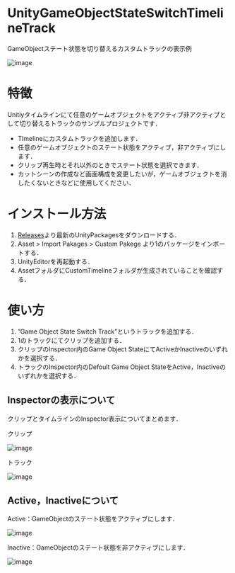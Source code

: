 # UnityGameObjectStateSwitchTimelineTrack
GameObjectステート状態を切り替えるカスタムトラックの表示例

![image](https://lh3.googleusercontent.com/pw/AP1GczPMc22SA8QqMBJx3JJ075BDYUzZBJMzJtcETHfq_P3n_gYuIh2fDoBRvB3FXqmvSwPvmYTtMaulEF0uSn5ZngXAtc1jlZivGbVpJR83YniYMoEoApb-M32nm8pfHdC-kt4JQB_FtxVRS5qSqmoQGQUW=w945-h111-s-no-gm?authuser=0)


# 特徴
Unitiyタイムラインにて任意のゲームオブジェクトをアクティブ非アクティブとして切り替えるトラックのサンプルプロジェクトです．
- TImelineにカスタムトラックを追加します．
- 任意のゲームオブジェクトのステート状態をアクティブ，非アクティブにします．
- クリップ再生時とそれ以外のときでステート状態を選択できます．
- カットシーンの作成など画面構成を変更したいが，ゲームオブジェクトを消したくないときなどに使用してください．


# インストール方法
1. [Releases](https://github.com/hiragiyayoi/UnityGameObjectStateSwitchTimelineTrack/releases)より最新のUnityPackagesをダウンロードする．
2. Asset > Import Pakages > Custom Pakege より1のパッケージをインポートする．
3. UnityEditorを再起動する．
4. AssetフォルダにCustomTimelineフォルダが生成されていることを確認する．


# 使い方
1. ”Game Object State Switch Track”というトラックを追加する．
2. 1のトラックにてクリップを追加する．
3. クリップのInspector内のGame Object StateにてActiveかInactiveのいずれかを選択する．
4. トラックのInspector内のDefoult Game Object StateをActive，Inactiveのいずれかを選択する．

## Inspectorの表示について
クリップとタイムラインのInspector表示についてまとめます．

クリップ

![image](https://lh3.googleusercontent.com/pw/AP1GczPc9W1Q4zCPTTcsH22K-cTnuPRi3s1FRJvWUs0rDKWeciXQA1-LHssZnjDmez6_rltQ0N2sOPOa4iowg6Pv0ZFdVGFLnKJD7ba0hnKKnMZEhFldfDqos4jZP_Y_iV5NcVs0uaor_rjZ1xasWwdWUzN9=w413-h261-s-no-gm?authuser=0)

トラック

![image](https://lh3.googleusercontent.com/pw/AP1GczPQJ1KvD1GXwZtieCTTMAsA0Jfl3jdxEJ2JUBzROBeDiENsDTXxdrmiTv0WejBfLrcp3ln3_bU7IFPR0KdncvjWy-fxUJxXoxbjuSlxHPdfUmjY3qNsasb3XTKUKhGBWO0bB9-yrrpLDpBu-8TL3ShU=w411-h167-s-no-gm?authuser=0)

## Active，Inactiveについて
Active：GameObjectのステート状態をアクティブにします．

![image](https://lh3.googleusercontent.com/pw/AP1GczMMpsdWq_kttxq2IXeNyWa94xZqLmr55y4NolP02L9ipYhdpRIadMF5K75rscpKdIhk-lomy_XXakOTzQIrpawIR6KLpxiOh3vjizVQnEx1AsxCpljwqYHYXKtpN8DZ2vek3goxdDgyEWQmkijdBSbH=w125-h125-s-no-gm?authuser=0)

Inactive：GameObjectのステート状態を非アクティブにします．

![image](https://lh3.googleusercontent.com/pw/AP1GczNMSZv1egu2Uy8YiF7di9N1XjHy_fYJguK3LjaFO0ZwjozcWtRrbY5MN94WvNhh2Sss7XTo4Cbjag8qfM_qfTfIoKe2v6nhYmdBc2FXn66dqLxeVCWIVmbAP9Ahe3N7b2rlCoDh0SR4-M9blIZ06KJU=w123-h123-s-no-gm?authuser=0)



